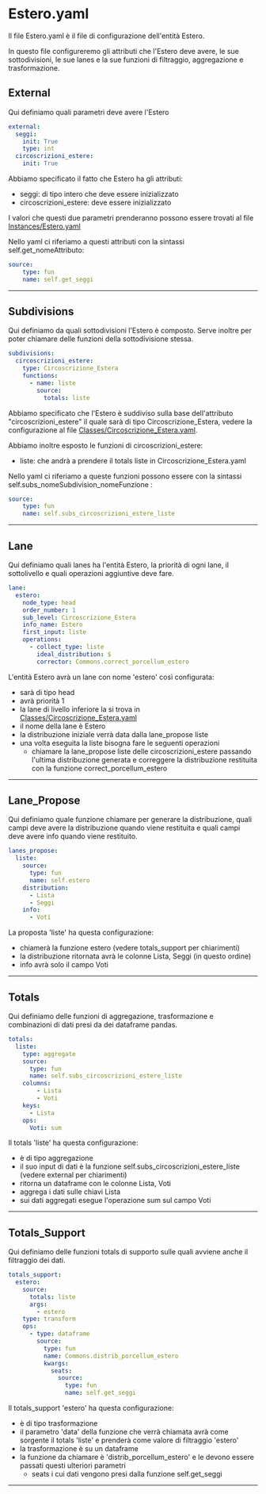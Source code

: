 # Estero.yaml
Il file Estero.yaml è il file di configurazione dell'entità Estero.

In questo file configureremo gli attributi che l'Estero deve avere, le sue sottodivisioni, le sue lanes e la sue funzioni di filtraggio, aggregazione e trasformazione.

## External
Qui definiamo quali parametri deve avere l'Estero

```yaml
external:
  seggi:
    init: True
    type: int
  circoscrizioni_estere:
    init: True
```
Abbiamo specificato il fatto che Estero ha gli attributi:
- seggi: di tipo intero che deve essere inizializzato
- circoscrizioni_estere: deve essere inizializzato

I valori che questi due parametri prenderanno possono essere trovati al file [Instances/Estero.yaml]

Nello yaml ci riferiamo a questi attributi con la sintassi self.get_nomeAttributo:

```yaml
source:
    type: fun
    name: self.get_seggi
```

---
## Subdivisions
Qui definiamo da quali sottodivisioni l'Estero è composto.
Serve inoltre per poter chiamare delle funzioni della sottodivisione stessa.

```yaml
subdivisions:
  circoscrizioni_estere:
    type: Circoscrizione_Estera
    functions:
      - name: liste
        source:
          totals: liste
```

Abbiamo specificato che l'Estero è suddiviso sulla base dell'attributo "circoscrizioni_estere" il quale sarà di tipo Circoscrizione_Estera, vedere la configurazione al file [Classes/Circoscrizione_Estera.yaml].

Abbiamo inoltre esposto le funzioni di circoscrizioni_estere:
- liste: che andrà a prendere il totals liste in Circoscrizione_Estera.yaml

Nello yaml ci riferiamo a queste funzioni possono essere con la sintassi self.subs_nomeSubdivision_nomeFunzione :

```yaml
source:
    type: fun
    name: self.subs_circoscrizioni_estere_liste
```

---
## Lane
Qui definiamo quali lanes ha l'entità Estero, la priorità di ogni lane, il sottolivello e quali operazioni aggiuntive deve fare.

```yaml
lane:
  estero:
    node_type: head
    order_number: 1
    sub_level: Circoscrizione_Estera
    info_name: Estero
    first_input: liste
    operations:
      - collect_type: liste
        ideal_distribution: $
        corrector: Commons.correct_porcellum_estero
```

L'entità Estero avrà un lane con nome 'estero' così configurata:
- sarà di tipo head
- avrà priorità 1
- la lane di livello inferiore la si trova in [Classes/Circoscrizione_Estera.yaml]
- il nome della lane è Estero
- la distribuzione iniziale verrà data dalla lane_propose liste
- una volta eseguita la liste bisogna fare le seguenti operazioni
    - chiamare la lane_propose liste delle circoscrizioni_estere passando l'ultima distribuzione generata e correggere la distribuzione restituita con la funzione correct_porcellum_estero

---
## Lane_Propose
Qui definiamo quale funzione chiamare per generare la distribuzione, quali campi deve avere la distribuzione quando viene restituita e quali campi deve avere info quando viene restituito.

```yaml
lanes_propose:
  liste:
    source:
      type: fun
      name: self.estero
    distribution:
      - Lista
      - Seggi
    info:
      - Voti
```

La proposta 'liste' ha questa configurazione:
- chiamerà la funzione estero (vedere totals_support per chiarimenti)
- la distribuzione ritornata avrà le colonne Lista, Seggi (in questo ordine)
- info avrà solo il campo Voti

---
## Totals
Qui definiamo delle funzioni di aggregazione, trasformazione e combinazioni di dati presi da dei dataframe pandas.

```yaml
totals:
  liste:
    type: aggregate
    source:
      type: fun
      name: self.subs_circoscrizioni_estere_liste
    columns:
        - Lista
        - Voti
    keys:
      - Lista
    ops:
      Voti: sum
```

Il totals 'liste' ha questa configurazione:
- è di tipo aggregazione
- il suo input di dati è la funzione self.subs_circoscrizioni_estere_liste (vedere external per chiarimenti)
- ritorna un dataframe con le colonne Lista, Voti
- aggrega i dati sulle chiavi Lista
- sui dati aggregati esegue l'operazione sum sul campo Voti

---
## Totals_Support
Qui definiamo delle funzioni totals di supporto sulle quali avviene anche il filtraggio dei dati.

```yaml
totals_support:
  estero:
    source:
      totals: liste
      args:
        - estero
    type: transform
    ops:
      - type: dataframe
        source:
          type: fun
          name: Commons.distrib_porcellum_estero
          kwargs:
            seats:
              source:
                type: fun
                name: self.get_seggi
```

Il totals_support 'estero' ha questa configurazione:
- è di tipo trasformazione
- il parametro 'data' della funzione che verrà chiamata avrà come sorgente il totals 'liste' e prenderà come valore di filtraggio 'estero'
- la trasformazione è su un dataframe
- la funzione da chiamare è 'distrib_porcellum_estero' e le devono essere passati questi ulteriori parametri
    - seats i cui dati vengono presi dalla funzione self.get_seggi

---









[Instances/Estero.yaml]:<https://github.com/LauraAmabili/SimulatoreSistemiElettorali-1/blob/master/Porcellum/Instances/Estero.yaml>
[Classes/Circoscrizione_Estera.yaml]:<https://github.com/LauraAmabili/SimulatoreSistemiElettorali-1/blob/master/Porcellum/Classes/Circoscrizione_Estera.yaml>